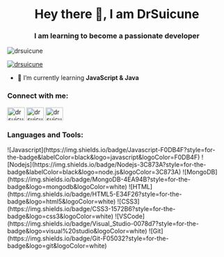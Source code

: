 <h1 align="center">Hey there 👋, I am DrSuicune</h1>
<h3 align="center">I am learning to become a passionate developer</h3>

<p align="left"> <img src="https://komarev.com/ghpvc/?username=drsuicune&label=Profile%20views&color=0e75b6&style=flat" alt="drsuicune" /> </p>

<p align="left"> <a href="https://twitter.com/drsuicune" target="blank"><img src="https://img.shields.io/twitter/follow/drsuicune?logo=twitter&style=for-the-badge" alt="drsuicune" /></a> </p>

- 🌱 I’m currently learning **JavaScript & Java**

<h3 align="left">Connect with me:</h3>
<p align="left">
<a href="https://twitter.com/drsuicune" target="blank"><img align="center" src="https://raw.githubusercontent.com/rahuldkjain/github-profile-readme-generator/master/src/images/icons/Social/twitter.svg" alt="drsuicune" height="30" width="40" /></a>
<a href="https://www.youtube.com/@DrSuicune" target="blank"><img align="center" src="https://raw.githubusercontent.com/rahuldkjain/github-profile-readme-generator/master/src/images/icons/Social/youtube.svg" alt="drsuicune" height="30" width="40" /></a>
<a href="https://discord.com/users/763446119312130058" target="blank"><img align="center" src="https://raw.githubusercontent.com/rahuldkjain/github-profile-readme-generator/master/src/images/icons/Social/discord.svg" alt="drsuicune" height="30" width="40" /></a>
</p>

<h3 align="left">Languages and Tools:</h3>
![Javascript](https://img.shields.io/badge/Javascript-F0DB4F?style=for-the-badge&labelColor=black&logo=javascript&logoColor=F0DB4F)
![Nodejs](https://img.shields.io/badge/Nodejs-3C873A?style=for-the-badge&labelColor=black&logo=node.js&logoColor=3C873A)
![MongoDB](https://img.shields.io/badge/MongoDB-4EA94B?style=for-the-badge&logo=mongodb&logoColor=white)
![HTML](https://img.shields.io/badge/HTML5-E34F26?style=for-the-badge&logo=html5&logoColor=white)
![CSS3](https://img.shields.io/badge/CSS3-1572B6?style=for-the-badge&logo=css3&logoColor=white)
![VSCode](https://img.shields.io/badge/Visual_Studio-0078d7?style=for-the-badge&logo=visual%20studio&logoColor=white)
![Git](https://img.shields.io/badge/Git-F05032?style=for-the-badge&logo=git&logoColor=white)
